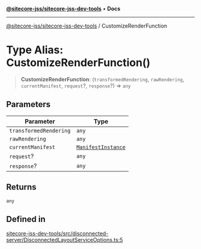 [**@sitecore-jss/sitecore-jss-dev-tools**](../README.md) • **Docs**

***

[@sitecore-jss/sitecore-jss-dev-tools](../README.md) / CustomizeRenderFunction

# Type Alias: CustomizeRenderFunction()

> **CustomizeRenderFunction**: (`transformedRendering`, `rawRendering`, `currentManifest`, `request`?, `response`?) => `any`

## Parameters

| Parameter | Type |
| ------ | ------ |
| `transformedRendering` | `any` |
| `rawRendering` | `any` |
| `currentManifest` | [`ManifestInstance`](../interfaces/ManifestInstance.md) |
| `request`? | `any` |
| `response`? | `any` |

## Returns

`any`

## Defined in

[sitecore-jss-dev-tools/src/disconnected-server/DisconnectedLayoutServiceOptions.ts:5](https://github.com/Sitecore/jss/blob/5339c2cb4c0027629b555d24ea7cc930965853fe/packages/sitecore-jss-dev-tools/src/disconnected-server/DisconnectedLayoutServiceOptions.ts#L5)
